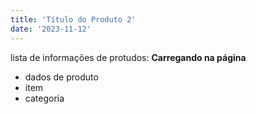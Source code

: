 ```yaml
---
title: 'Título do Produto 2'
date: '2023-11-12'
---
```


lista de informações de protudos: **Carregando na página**

- dados de produto
- item
- categoria